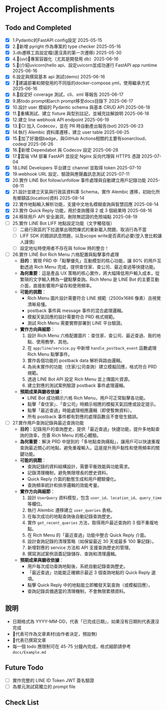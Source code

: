 # Project Accomplishments

## Todo and Completed
- [x] 1.Pydantic的FastAPI config設定 2025-05-15
- [x] 2.🧃新增 pyright 作為專案的 type checker 2025-05-16
- [x] 3.db遷移工具設定檔(還沒真的第一次遷移) 2025-05-30
- [x] 4.🧃(uv)🍎專案容器化（尤其是開發用 db）2025-06-16
- [x] 5.🍎(介紹uvicorn)hello api、設定uvicorn並成功運行 FastAPI app runtime 2025-06-16
- [x] 6.設定與撰寫基本 api 測試(demo) 2025-06-16
- [x] 7.🍎建議部署和開發用的不同版的docker-compose.yml，使用繼承方式 2025-06-16
- [x] 8.🍎設定好 coverage 測試，cli、xml 等報告 2025-06-17
- [x] 9.將todo prompt和arch prompt移至docs目錄下 2025-06-17
- [x] 10.設計 user 模組的 Pydantic schema 與基本 CRUD API 2025-06-18
- [x] 11.🍎重構測試、建立 fixture 與型別註記，並補充註解說明 2025-06-18
- [x] 12.建立 line webhook API endpoint 2025-06-19
- [x] 13.🍎CI 加入 Codecov，並在 PR 時自動產出報告(bot) 2025-06-23
- [x] 14.執行 Alembic 資料庫遷移，建立 user table 2025-06-25
- [x] 15.🍎加了好幾個badge，與GitHub Actions相關的主要有sonarcloud、codeql 2025-06-26
- [x] 16.🍎新增 Dependabot 與 Codecov 設定 2025-06-28
- [x] 17.🍎雲端 VM 部署 FastAPI 並設定 Nginx 反向代理與 HTTPS 憑證 2025-07-04
- [x] 18.LINE Developers 平台建立 channel 並取得 token 2025-07-10
- [x] 19.webhook URL 設定、驗證與應聲蟲訊息測試 2025-07-11
- [x] 20.實作 LINE Bot follow/unfollow 事件處理與自動建立用戶記錄功能 2025-08-11
- [x] 21.設計並建立天氣與行政區資料庫 Schema，實作 Alembic 遷移，初始化所有鄉鎮區(location)資料 2025-08-14
- [x] 22.實作地點輸入解析功能，支援中文地名模糊查詢與智慧回應 2025-08-14
- [x] 23.實作 Quick Reply 功能，用於查詢獲得 2 或 3 個結果時 2025-08-16
- [x] 24.移除用戶 API 安全漏洞，刪除無認證的危險端點 2025-08-19
- [ ] 25.實作 LINE Bot LIFF 地點設定功能（文字觸發版）
  - [ ] 二級行政區的下拉選單出現閃爍式的重新載入問題、取消行為不當
  - [ ] LIFF SDK 的錯誤訊息問題，以及scope write是否真的必要(登入會比較讓人謹慎)
  - [ ] 設定地址時使用者不存在與 follow 時的整合！
- [ ] 26.實作 LINE Bot Rich Menu 六格配置與點擊事件處理
  - **目的**：實現 PRD 中「點擊優先」互動模型的核心功能，讓 80% 的用戶互動透過 Rich Menu 完成，提供查住家、查公司、最近查過等快捷功能。
  - **為何重要**：這是產品 UX 策略的核心實作，將大幅降低用戶輸入成本，從繁瑣的文字輸入轉為一鍵點擊查詢。Rich Menu 是 LINE Bot 的主要互動介面，直接影響用戶留存和使用頻率。
  - **可能的挑戰**：
    - Rich Menu 圖片設計需要符合 LINE 規範（2500x1686 像素）且視覺清晰易懂。
    - postback 事件與 message 事件的混合處理邏輯。
    - 模擬天氣回應的設計需要符合 PRD 格式規範。
    - 測試 Rich Menu 需要實際部署到 LINE 平台驗證。
  - **實作方向與細節**：
    1. 設計 Rich Menu 六格配置圖片：查住家、查公司、最近查過、我的地點、使用教學、其他。
    2. 在 `app/line/service.py` 中新增 `handle_postback_event` 函數處理 Rich Menu 點擊事件。
    3. 實作各個功能的 postback data 解析與路由邏輯。
    4. 為尚未實作的功能（住家/公司查詢）建立模擬回應，格式符合 PRD 規範。
    5. 透過 LINE Bot API 設定 Rich Menu 並上傳圖片資源。
    6. 建立對應的測試案例驗證 postback 事件處理邏輯。
  - **預期成果與驗收依據**：
    - LINE Bot 成功顯示六格 Rich Menu，用戶可正常點擊各功能。
    - 點擊「查住家」、「查公司」時顯示相應的模擬天氣回應或設定提示。
    - 點擊「最近查過」時能處理相應邏輯（即使暫無資料）。
    - 所有 postback 事件都有對應的處理函數且不會發生錯誤。
- [ ] 27.實作用戶查詢記錄與最近查詢功能
  - **目的**：記錄用戶的查詢歷史，提供「最近查過」快捷功能，提升多地點查詢的效率，完善 Rich Menu 的核心體驗。
  - **為何重要**：解決 PRD 中提到的「多地點查詢痛點」，讓用戶可以快速重複查詢最近關心的地點，避免重複輸入。這是提升用戶黏性和使用頻率的關鍵功能。
  - **可能的挑戰**：
    - 查詢記錄的資料結構設計，需要平衡效能與功能需求。
    - 記錄清理機制，避免無限增長的歷史資料。
    - Quick Reply 介面的動態生成和用戶體驗優化。
    - 查詢頻率統計和排序邏輯的效能考量。
  - **實作方向與細節**：
    1. 設計 `UserQuery` 資料模型，包含 `user_id`、`location_id`、`query_time` 等欄位。
    2. 執行 Alembic 遷移建立 `user_queries` 表格。
    3. 在每次成功的地點查詢後自動記錄查詢歷史。
    4. 實作 `get_recent_queries` 方法，取得用戶最近查詢的 3 個不重複地點。
    5. 在 Rich Menu 的「最近查過」功能中整合 Quick Reply 介面。
    6. 設計查詢記錄的清理策略（如保留最近 30 天或最多 100 筆記錄）。
    7. 新增對應的 service 方法和 API 支援查詢歷史的管理。
    8. 撰寫測試案例涵蓋記錄儲存、查詢和清理邏輯。
  - **預期成果與驗收依據**：
    - 用戶每次成功查詢地點後，系統自動記錄查詢歷史。
    - 「最近查過」功能能正確顯示最近 3 個查詢地點的 Quick Reply 選項。
    - 點擊 Quick Reply 中的地點能立即觸發天氣查詢（或模擬回應）。
    - 查詢記錄具備適當的清理機制，不會無限累積資料。

## 說明

- 日期格式為 YYYY-MM-DD，代表「已完成日期」，如果沒有日期則代表還沒完成
- 🍎代表可作為文章素材(由作者決定，預設無)
- 🧃代表已撰寫文章
- 每一個 todo 應限制可在 45-75 分鐘內完成，格式細節請參考 `docs/Example.md`

## Future Todo

- [ ] 實作完整的 LINE ID Token JWT 簽名驗證
- [ ] 為單元測試寫獨立的 prompt file

## Check List
